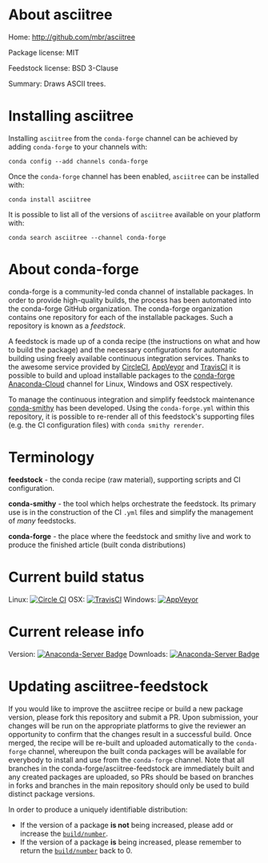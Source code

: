 About asciitree
===============

Home: http://github.com/mbr/asciitree

Package license: MIT

Feedstock license: BSD 3-Clause

Summary: Draws ASCII trees.



Installing asciitree
====================

Installing `asciitree` from the `conda-forge` channel can be achieved by adding `conda-forge` to your channels with:

```
conda config --add channels conda-forge
```

Once the `conda-forge` channel has been enabled, `asciitree` can be installed with:

```
conda install asciitree
```

It is possible to list all of the versions of `asciitree` available on your platform with:

```
conda search asciitree --channel conda-forge
```


About conda-forge
=================

conda-forge is a community-led conda channel of installable packages.
In order to provide high-quality builds, the process has been automated into the
conda-forge GitHub organization. The conda-forge organization contains one repository
for each of the installable packages. Such a repository is known as a *feedstock*.

A feedstock is made up of a conda recipe (the instructions on what and how to build
the package) and the necessary configurations for automatic building using freely
available continuous integration services. Thanks to the awesome service provided by
[CircleCI](https://circleci.com/), [AppVeyor](http://www.appveyor.com/)
and [TravisCI](https://travis-ci.org/) it is possible to build and upload installable
packages to the [conda-forge](https://anaconda.org/conda-forge)
[Anaconda-Cloud](http://docs.anaconda.org/) channel for Linux, Windows and OSX respectively.

To manage the continuous integration and simplify feedstock maintenance
[conda-smithy](http://github.com/conda-forge/conda-smithy) has been developed.
Using the ``conda-forge.yml`` within this repository, it is possible to re-render all of
this feedstock's supporting files (e.g. the CI configuration files) with ``conda smithy rerender``.


Terminology
===========

**feedstock** - the conda recipe (raw material), supporting scripts and CI configuration.

**conda-smithy** - the tool which helps orchestrate the feedstock.
                   Its primary use is in the construction of the CI ``.yml`` files
                   and simplify the management of *many* feedstocks.

**conda-forge** - the place where the feedstock and smithy live and work to
                  produce the finished article (built conda distributions)

Current build status
====================

Linux: [![Circle CI](https://circleci.com/gh/conda-forge/asciitree-feedstock.svg?style=shield)](https://circleci.com/gh/conda-forge/asciitree-feedstock)
OSX: [![TravisCI](https://travis-ci.org/conda-forge/asciitree-feedstock.svg?branch=master)](https://travis-ci.org/conda-forge/asciitree-feedstock)
Windows: [![AppVeyor](https://ci.appveyor.com/api/projects/status/github/conda-forge/asciitree-feedstock?svg=True)](https://ci.appveyor.com/project/conda-forge/asciitree-feedstock/branch/master)

Current release info
====================
Version: [![Anaconda-Server Badge](https://anaconda.org/conda-forge/asciitree/badges/version.svg)](https://anaconda.org/conda-forge/asciitree)
Downloads: [![Anaconda-Server Badge](https://anaconda.org/conda-forge/asciitree/badges/downloads.svg)](https://anaconda.org/conda-forge/asciitree)


Updating asciitree-feedstock
============================

If you would like to improve the asciitree recipe or build a new
package version, please fork this repository and submit a PR. Upon submission,
your changes will be run on the appropriate platforms to give the reviewer an
opportunity to confirm that the changes result in a successful build. Once
merged, the recipe will be re-built and uploaded automatically to the
`conda-forge` channel, whereupon the built conda packages will be available for
everybody to install and use from the `conda-forge` channel.
Note that all branches in the conda-forge/asciitree-feedstock are
immediately built and any created packages are uploaded, so PRs should be based
on branches in forks and branches in the main repository should only be used to
build distinct package versions.

In order to produce a uniquely identifiable distribution:
 * If the version of a package **is not** being increased, please add or increase
   the [``build/number``](http://conda.pydata.org/docs/building/meta-yaml.html#build-number-and-string).
 * If the version of a package **is** being increased, please remember to return
   the [``build/number``](http://conda.pydata.org/docs/building/meta-yaml.html#build-number-and-string)
   back to 0.
